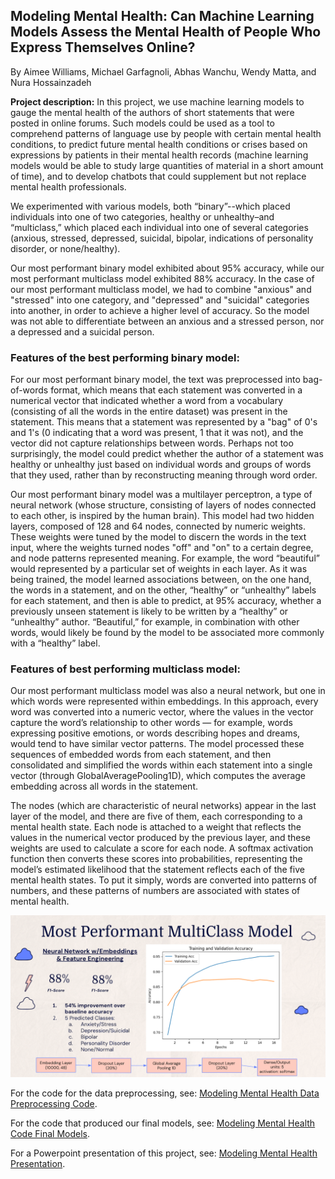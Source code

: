 ## Modeling Mental Health: Can Machine Learning Models Assess the Mental Health of People Who Express Themselves Online? 

By Aimee Williams, Michael Garfagnoli, Abhas Wanchu, Wendy Matta, and Nura Hossainzadeh

**Project description:** In this project, we use machine learning models to gauge the mental health of the authors of short statements that were posted in online forums. Such models could be used as a tool to comprehend patterns of language use by people with certain mental health conditions, to predict future mental health conditions or crises based on expressions by patients in their mental health records (machine learning models would be able to study large quantities of material in a short amount of time), and to develop chatbots that could supplement but not replace mental health professionals. 

We experimented with various models, both “binary”--which placed individuals into one of two categories, healthy or unhealthy–and “multiclass,” which placed each individual into one of several categories (anxious, stressed, depressed, suicidal, bipolar, indications of personality disorder, or none/healthy). 

Our most performant binary model exhibited about 95% accuracy, while our most performant multiclass model exhibited 88% accuracy. In the case of our most performant multiclass model, we had to combine "anxious" and "stressed" into one category, and "depressed" and "suicidal" categories into another, in order to achieve a higher level of accuracy. So the model was not able to differentiate between an anxious and a stressed person, nor a depressed and a suicidal person. 

### Features of the best performing binary model:
For our most performant binary model, the text was preprocessed into bag-of-words format, which means that each statement was converted in a numerical vector that indicated whether a word from a vocabulary (consisting of all the words in the entire dataset) was present in the statement. This means that a statement was represented by a "bag" of 0's and 1's (0 indicating that a word was present, 1 that it was not), and the vector did not capture relationships between words. Perhaps not too surprisingly, the model could predict whether the author of a statement was healthy or unhealthy just based on individual words and groups of words that they used, rather than by reconstructing meaning through word order.

Our most performant binary model was a multilayer perceptron, a type of neural network (whose structure, consisting of layers of nodes connected to each other, is inspired by the human brain). This model had two hidden layers, composed of 128 and 64 nodes, connected by numeric weights. These weights were tuned by the model to discern the words in the text input, where the weights turned nodes "off" and "on" to a certain degree, and node patterns represented meaning. For example, the word “beautiful” would represented by a particular set of weights in each layer. As it was being trained, the model learned associations between, on the one hand, the words in a statement, and on the other, “healthy” or “unhealthy” labels for each statement, and then is able to predict, at 95% accuracy, whether a previously unseen statement is likely to be written by a “healthy” or “unhealthy” author. “Beautiful,” for example, in combination with other words, would likely be found by the model to be associated more commonly with a “healthy” label. 

### Features of best performing multiclass model:
Our most performant multiclass model was also a neural network, but one in which words were represented within embeddings. In this approach, every word was converted into a numeric vector, where the values in the vector capture the word’s relationship to other words — for example, words expressing positive emotions, or words describing hopes and dreams, would tend to have similar vector patterns. The model processed these sequences of embedded words from each statement, and then consolidated and simplified the words within each statement into a single vector (through GlobalAveragePooling1D), which computes the average embedding across all words in the statement. 

The nodes (which are characteristic of neural networks) appear in the last layer of the model, and there are five of them, each corresponding to a mental health state. Each node is attached to a weight that reflects the values in the numerical vector produced by the previous layer, and these weights are used to calculate a score for each node.  A softmax activation function then converts these scores into probabilities, representing the model’s estimated likelihood that the statement reflects each of the five mental health states.  To put it simply, words are converted into patterns of numbers, and these patterns of numbers are associated with states of mental health.

<img src="images/performant_multiclass_model_slide.png?raw=true"/>

For the code for the data preprocessing, see: [Modeling Mental Health Data Preprocessing Code](https://nbviewer.org/github/nuraalia/nuraalia.github.io/blob/main/code_files/207_final_preprocessing.ipynb).

For the code that produced our final models, see: [Modeling Mental Health Code Final Models](https://nbviewer.org/github/nuraalia/nuraalia.github.io/blob/main/code_files/Nura_edits_207_final_models.ipynb).

For a Powerpoint presentation of this project, see: [Modeling Mental Health Presentation](/pdf/Nura_edits_207_presentation.pdf).
